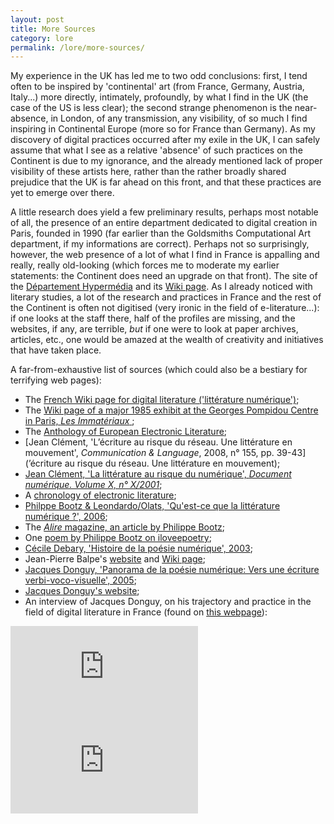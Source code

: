 ```yaml
---
layout: post
title: More Sources
category: lore
permalink: /lore/more-sources/ 
---
```


My experience in the UK has led me to two odd conclusions: first, I tend often to be inspired by 'continental' art (from France, Germany, Austria, Italy...) more directly, intimately, profoundly, by what I find in the UK (the case of the US is less clear); the second strange phenomenon is the near-absence, in London, of any transmission, any visibility, of so much I find inspiring in Continental Europe (more so for France than Germany). As my discovery of digital practices occurred after my exile in the UK, I can safely assume that what I see as a relative 'absence' of such practices on the Continent is due to my ignorance, and the already mentioned lack of proper visibility of these artists here, rather than the rather broadly shared prejudice that the UK is far ahead on this front, and that these practices are yet to emerge over there. 

A little research does yield a few preliminary results, perhaps most notable of all, the presence of an entire department dedicated to digital creation in Paris, founded in 1990 (far earlier than the Goldsmiths Computational Art department, if my informations are correct). Perhaps not so surprisingly, however, the web presence of a lot of what I find in France is appalling and really, really old-looking (which forces me to moderate my earlier statements: the Continent does need an upgrade on that front). The site of the [Département Hypermédia](http://hypermedia.univ-paris8.fr/) and its [Wiki page](https://fr.wikipedia.org/wiki/D%C3%A9partement_hyperm%C3%A9dia). As I already noticed with literary studies, a lot of the research and practices in France and the rest of the Continent is often not digitised (very ironic in the field of e-literature...): if one looks at the staff there, half of the profiles are missing, and the websites, if any, are terrible, *but* if one were to look at paper archives, articles, etc., one would be amazed at the wealth of creativity and initiatives that have taken place.

A far-from-exhaustive list of sources (which could also be a bestiary for terrifying web pages):

- The [French Wiki page for digital literature ('littérature numérique')](https://fr.wikipedia.org/wiki/Litt%C3%A9rature_num%C3%A9rique);
- The [Wiki page of a major 1985 exhibit at the Georges Pompidou Centre in Paris, *Les Immatériaux* ](https://fr.wikipedia.org/wiki/Les_Immat%C3%A9riaux);
- The [Anthology of European Electronic Literature](https://anthology.elmcip.net/);
- [Jean Clément, 'L’écriture au risque du réseau. Une littérature en mouvement', *Communication & Language*, 2008, n° 155, pp. 39-43](’écriture au risque du réseau. Une littérature en mouvement);
- [Jean Clément, 'La littérature au risque du numérique', *Document numérique. Volume X, n° X/2001*](http://hypermedia.univ-paris8.fr/jean/articles/docnum.pdf);
- A [chronology of electronic literature](http://balises.bpi.fr/culture-numerique/lhistoire-de-la-litterature-numerique/);
- [Philppe Bootz & Leondardo/Olats, 'Qu'est-ce que la littérature numérique ?', 2006](http://www.olats.org/livresetudes/basiques/litteraturenumerique/1_basiquesLN.php);
- The [*Alire* magazine, an article by Philippe Bootz](http://www.uoc.edu/humfil/articles/eng/bootz0302/bootz0302.html);
- One [poem by Philippe Bootz on iloveepoetry](http://iloveepoetry.com/?tag=philippe-bootz);
- [Cécile Debary, 'Histoire de la poésie numérique', 2003](http://www.amourier.com/315-histoire-de-la-poesie-numerique.php);
- Jean-Pierre Balpe's [website](http://www.balpe.name/) and [Wiki page](https://fr.wikipedia.org/wiki/Jean-Pierre_Balpe);
- [Jacques Donguy, 'Panorama de la poésie numérique: Vers une écriture verbi-voco-visuelle', 2005](http://www.akenaton-docks.fr/DOCKS-datas_f/collect_f/auteurs_f/D_f/DONGUY_f/TXT_F/THEORIE.htm);
- [Jacques Donguy's website](http://www.costis.org/x/donguy/index.asp);
- An interview of Jacques Donguy, on his trajectory and practice in the field of digital literature in France (found on [this webpage](http://www.t-pas-net.com/libr-critique/interview-video-jacques-donguy/)):

<div class="video-container">
<iframe max-width="100%" height="auto" src="https://www.youtube.com/embed/daX5oVQ5YGg" frameborder="0" allow="autoplay; encrypted-media" allowfullscreen></iframe>
</div>

<div class="video-container">
<iframe max-width="100%" height="auto" src="https://www.youtube.com/embed/jCn1GYlTr10" frameborder="0" allow="autoplay; encrypted-media" allowfullscreen></iframe>
</div>
